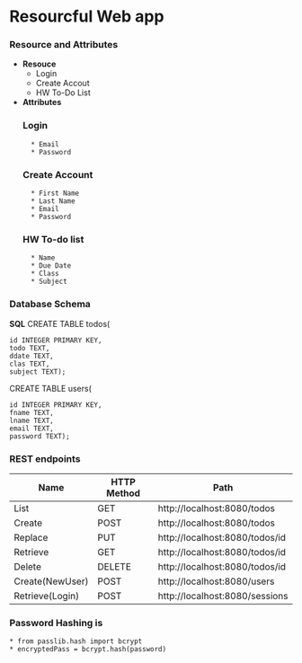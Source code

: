 # Resourcful Web app
### Resource and Attributes
* **Resouce**
	* Login
	* Create Accout
	* HW To-Do List
* **Attributes**
	### Login
		* Email
		* Password
	### Create Account
		* First Name
		* Last Name
		* Email
		* Password
	### HW To-do list
		* Name
		* Due Date
		* Class
		* Subject

### Database Schema
**SQL**
CREATE TABLE todos(

	id INTEGER PRIMARY KEY,
	todo TEXT,
	ddate TEXT,
	clas TEXT,
	subject TEXT);

CREATE TABLE users(

	id INTEGER PRIMARY KEY,
	fname TEXT,
	lname TEXT,
	email TEXT,
	password TEXT);

### REST endpoints
Name     | HTTP Method | Path
----	 | ----------- | ----
List     | GET		   | http://localhost:8080/todos
Create   | POST		   | http://localhost:8080/todos
Replace  | PUT		   | http://localhost:8080/todos/id
Retrieve | GET  	   | http://localhost:8080/todos/id
Delete   | DELETE	   | http://localhost:8080/todos/id
Create(NewUser)  | POST		   | http://localhost:8080/users
Retrieve(Login)	 | POST		   | http://localhost:8080/sessions

### Password Hashing is
	* from passlib.hash import bcrypt
	* encryptedPass = bcrypt.hash(password)
